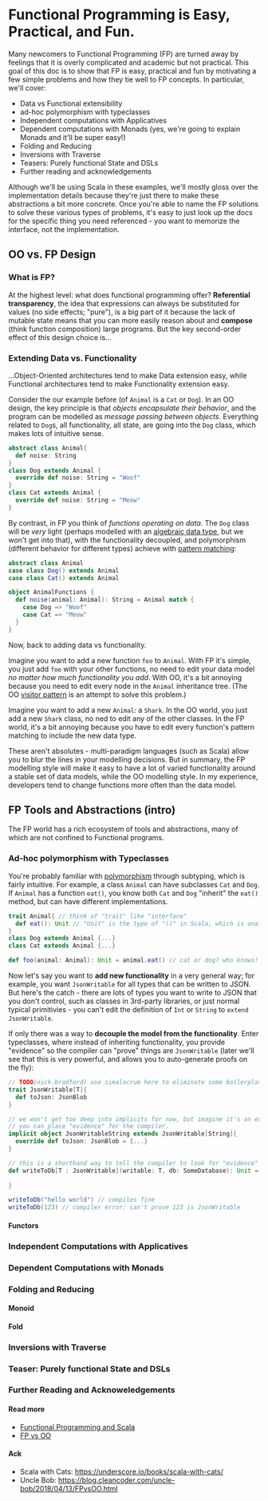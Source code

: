 # Functional Programming is Easy, Practical, and Fun.

Many newcomers to Functional Programming (FP) are turned away by feelings that it is overly complicated and academic but not practical. This goal of this doc is to show that FP is easy, practical and fun by motivating a few simple problems and how they tie well to FP concepts. In particular, we'll cover:

* Data vs Functional extensibility
* ad-hoc polymorphism with typeclasses
* Independent computations with Applicatives
* Dependent computations with Monads (yes, we're going to explain Monads and it'll be super easy!)
* Folding and Reducing
* Inversions with Traverse
* Teasers: Purely functional State and DSLs
* Further reading and acknowledgements

Although we'll be using Scala in these examples, we'll mostly gloss over the implementation details because they're just there to make these abstractions a bit more concrete. Once you're able to name the FP solutions to solve these various types of problems, it's easy to just look up the docs for the specific thing you need referenced - you want to memorize the interface, not the implementation.

## OO vs. FP Design
### What is FP?
At the highest level: what does functional programming offer? **Referential transparency**, the idea that expressions can always be substituted for values (no side effects; "pure"), is a big part of it because the lack of mutable state means that you can more easily reason about and **compose** (think function composition) large programs. But the key second-order effect of this design choice is...

### Extending Data vs. Functionality
...Object-Oriented architectures tend to make Data extension easy, while Functional architectures tend to make Functionality extension easy. 

Consider the our example before (of `Animal` is a `Cat` or `Dog`). In an OO design, the key principle is that *objects encapsulate their behavior*, and the program can be modelled as *message passing between objects*. Everything related to `Dog`s, all functionality, all state, are going into the `Dog` class, which makes lots of intuitive sense.

```scala
abstract class Animal{
  def noise: String
}
class Dog extends Animal {
  override def noise: String = "Woof"
}
class Cat extends Animal {
  override def noise: String = "Meow"
}
```

By contrast, in FP you think of *functions operating on data*. The `Dog` class will be *very* light (perhaps modelled with an [algebraic data type](https://en.wikipedia.org/wiki/Algebraic_data_type), but we won't get into that), with the functionality decoupled, and polymorphism (different behavior for different types) achieve with [pattern matching](https://docs.scala-lang.org/tour/pattern-matching.html):

```scala
abstract class Animal
case class Dog() extends Animal
case class Cat() extends Animal

object AnimalFunctions {
  def noise(animal: Animal): String = Animal match {
    case Dog => "Woof"
    case Cat => "Meow"
  }
}
```

Now, back to adding data vs functionality. 

Imagine you want to add a new function `foo` to `Animal`. With FP it's simple, you just add `foo` with your other functions, no need to edit your data model *no matter how much functionality you add*. With OO, it's a bit annoying because you need to edit every node in the `Animal` inheritance tree. (The OO [visitor pattern](https://en.wikipedia.org/wiki/Visitor_pattern) is an attempt to solve this problem.)

Imagine you want to add a new `Animal`: a `Shark`. In the OO world, you just add a new `Shark` class, no ned to edit any of the other classes. In the FP world, it's a bit annoying because you have to edit every function's pattern matching to include the new data type.

These aren't absolutes - multi-paradigm languages (such as Scala) allow you to blur the lines in your modelling decisions. But in summary, the FP modelling style will make it easy to have a lot of varied functionality around a stable set of data models, while the OO modelling style. In my experience, developers tend to change functions more often than the data model.

## FP Tools and Abstractions (intro)
The FP world has a rich ecosystem of tools and abstractions, many of which are not confined to Functional programs. 

### Ad-hoc polymorphism with Typeclasses
You're probably familiar with [polymorphism](https://en.wikipedia.org/wiki/Polymorphism_(computer_science)) through subtyping, which is fairly intuitive. For example, a class `Animal` can have subclasses `Cat` and `Dog`. If `Animal` has a function `eat()`, you know both `Cat` and `Dog` "inherit" the `eat()` method, but can have different implementations.

```scala
trait Animal{ // think of "trait" like "interface"
  def eat(): Unit // "Unit" is the type of "()" in Scala, which is analagous to "void" in Java.
}
class Dog extends Animal {...}
class Cat extends Animal {...}

def foo(animal: Animal): Unit = animal.eat() // cat or dog? who knows!

```

Now let's say you want to **add new functionality** in a very general way; for example, you want `JsonWritable` for all types that can be written to JSON. But here's the catch - there are lots of types you want to write to JSON that you don't control, such as classes in 3rd-party libraries, or just normal typical primitivies - you can't edit the definition of `Int` or `String` to `extend JsonWritable`. 

If only there was a way to **decouple the model from the functionality**. Enter typeclasses, where instead of inheriting functionality, you provide "evidence" so the compiler can "prove" things are `JsonWritable` (later we'll see that this is very powerful, and allows you to auto-generate proofs on the fly):

```scala
// TODO(nick.bradford) use simalacrum here to eliminate some boilerplate?
trait JsonWritable[T]{
  def toJson: JsonBlob
}

// we won't get too deep into implicits for now, but imagine it's an extra scope 
// you can place "evidence" for the compiler.
implicit object JsonWritableString extends JsonWritable[String]{
  override def toJson: JsonBlob = {...}
}

// this is a shorthand way to tell the compiler to look for "evidence" that T is JsonWritable.
def writeToDb[T : JsonWritable](writable: T, db: SomeDatabase): Unit = {
    
}

writeToDb("hello world") // compiles fine
writeToDb(123) // compiler error: can't prove 123 is JsonWritable

```





#### Functors

### Independent Computations with Applicatives

### Dependent Computations with Monads

### Folding and Reducing

#### Monoid

#### Fold

### Inversions with Traverse

### Teaser: Purely functional State and DSLs

### Further Reading and Acknoweledgements

#### Read more
* [Functional Programming and Scala](https://docs.google.com/document/d/1-nUJLUGAYSW4vYvX2crEJ3f_QHSvuwcYporOPyCsEAw/edit#)
* [FP vs OO](https://docs.google.com/document/d/1OvToSVJdEz5YoEfPbquUSfYHVQkYyBpWWS1siTl_g8g/edit#heading=h.76z3gytmdt8l)

#### Ack
* Scala with Cats: https://underscore.io/books/scala-with-cats/
* Uncle Bob: https://blog.cleancoder.com/uncle-bob/2018/04/13/FPvsOO.html
